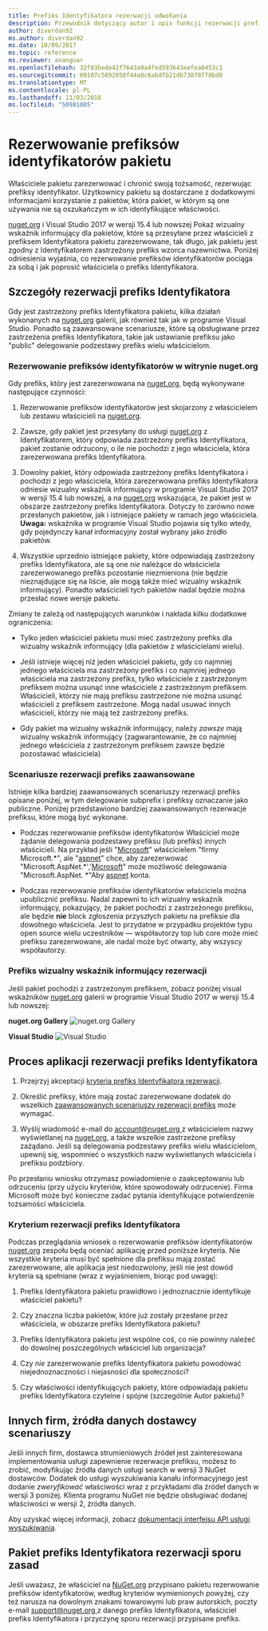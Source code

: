 ```yaml
---
title: Prefiks Identyfikatora rezerwacji odwołania
description: Przewodnik dotyczący autor i opis funkcji rezerwacji prefiks Identyfikatora pakietu.
author: diverdan92
ms.author: diverdan92
ms.date: 10/09/2017
ms.topic: reference
ms.reviewer: ananguar
ms.openlocfilehash: 32f83bede42f7643a9a4fed593643eefea0453c1
ms.sourcegitcommit: 09107c5092050f44a0c6abdfb21db73878f78bd0
ms.translationtype: MT
ms.contentlocale: pl-PL
ms.lasthandoff: 11/03/2018
ms.locfileid: "50981005"
---
```

# <a name="package-id-prefix-reservation"></a>Rezerwowanie prefiksów identyfikatorów pakietu

Właściciele pakietu zarezerwować i chronić swoją tożsamość, rezerwując prefiksy identyfikator. Użytkownicy pakietu są dostarczane z dodatkowymi informacjami korzystanie z pakietów, która pakiet, w którym są one używania nie są oszukańczym w ich identyfikujące właściwości. 

[nuget.org](https://www.nuget.org/) i Visual Studio 2017 w wersji 15.4 lub nowszej Pokaż wizualny wskaźnik informujący dla pakietów, które są przesyłane przez właścicieli z prefiksem Identyfikatora pakietu zarezerwowane, tak długo, jak pakietu jest zgodny z Identyfikatorem zastrzeżony prefiks wzorca nazewnictwa. Poniżej odniesienia wyjaśnia, co rezerwowanie prefiksów identyfikatorów pociąga za sobą i jak poprosić właściciela o prefiks Identyfikatora.

## <a name="id-prefix-reservation-details"></a>Szczegóły rezerwacji prefiks Identyfikatora

Gdy jest zastrzeżony prefiks Identyfikatora pakietu, kilka działań wykonanych na [nuget.org](https://www.nuget.org/) galerii, jak również tak jak w programie Visual Studio. Ponadto są zaawansowane scenariusze, które są obsługiwane przez zastrzeżenia prefiks Identyfikatora, takie jak ustawianie prefiksu jako "public" delegowanie podzestawy prefiks wielu właścicielom.

### <a name="id-prefix-reservation-on-nugetorg"></a>Rezerwowanie prefiksów identyfikatorów w witrynie nuget.org

Gdy prefiks, który jest zarezerwowana na [nuget.org](https://www.nuget.org/), będą wykonywane następujące czynności:

1. Rezerwowanie prefiksów identyfikatorów jest skojarzony z właścicielem lub zestawu właścicieli na [nuget.org](https://www.nuget.org/).

1. Zawsze, gdy pakiet jest przesyłany do usługi [nuget.org](https://www.nuget.org/) z Identyfikatorem, który odpowiada zastrzeżony prefiks Identyfikatora, pakiet zostanie odrzucony, o ile nie pochodzi z jego właściciela, która zarezerwowana prefiks Identyfikatora.

1. Dowolny pakiet, który odpowiada zastrzeżony prefiks Identyfikatora i pochodzi z jego właściciela, która zarezerwowana prefiks Identyfikatora odniesie wizualny wskaźnik informujący w programie Visual Studio 2017 w wersji 15.4 lub nowszej, a na [nuget.org](https://www.nuget.org/) wskazująca, że pakiet jest w obszarze zastrzeżony prefiks Identyfikatora. Dotyczy to zarówno nowe przesłanych pakietów, jak i istniejące pakiety w ramach jego właściciela. **Uwaga:** wskaźnika w programie Visual Studio pojawia się tylko wtedy, gdy pojedynczy kanał informacyjny został wybrany jako źródło pakietów.

1. Wszystkie uprzednio istniejące pakiety, które odpowiadają zastrzeżony prefiks Identyfikatora, ale są one *nie* należące do właściciela zarezerwowanego prefiks pozostanie niezmieniona (nie będzie nieznajdujące się na liście, ale mogą także mieć wizualny wskaźnik informujący). Ponadto właścicieli tych pakietów nadal będzie można przesłać nowe wersje pakietu.

Zmiany te zależą od następujących warunków i nakłada kilku dodatkowe ograniczenia:

- Tylko jeden właściciel pakietu musi mieć zastrzeżony prefiks dla wizualny wskaźnik informujący (dla pakietów z właścicielami wielu).

- Jeśli istnieje więcej niż jeden właściciel pakietu, gdy co najmniej jednego właściciela ma zastrzeżony prefiks i co najmniej jednego właściciela ma zastrzeżony prefiks, tylko właściciele z zastrzeżonym prefiksem można usunąć inne właściciele z zastrzeżonym prefiksem. Właścicieli, którzy nie mają prefiksu zastrzeżone nie można usunąć właścicieli z prefiksem zastrzeżone. Mogą nadal usuwać innych właścicieli, którzy nie mają też zastrzeżony prefiks.

- Gdy pakiet ma wizualny wskaźnik informujący, należy *zawsze* mają wizualny wskaźnik informujący (zagwarantowanie, że co najmniej jednego właściciela z zastrzeżonym prefiksem zawsze będzie pozostawać właściciela)

### <a name="advanced-prefix-reservation-scenarios"></a>Scenariusze rezerwacji prefiks zaawansowane

Istnieje kilka bardziej zaawansowanych scenariuszy rezerwacji prefiks opisane poniżej, w tym delegowanie subprefix i prefiksy oznaczanie jako publiczne. Poniżej przedstawiono bardziej zaawansowanych rezerwacje prefiksu, które mogą być wykonane. 

- Podczas rezerwowanie prefiksów identyfikatorów Właściciel może żądanie delegowania podzestawy prefiksu (lub prefiks) innych właścicieli. Na przykład jeśli "[Microsoft](https://www.nuget.org/profiles/microsoft)" właścicielem "firmy Microsoft.\*", ale "[aspnet](https://www.nuget.org/profiles/aspnet)" chce, aby zarezerwować "Microsoft.AspNet.\*','[Microsoft](https://www.nuget.org/profiles/microsoft)" może możliwość delegowania "Microsoft.AspNet. \*"Aby [aspnet](https://www.nuget.org/profiles/aspnet) konta.

- Podczas rezerwowanie prefiksów identyfikatorów właściciela można upublicznić prefiksu. Nadal zapewni to ich wizualny wskaźnik informujący, pokazujący, że pakiet pochodzi z zastrzeżonego prefiksu, ale będzie **nie** block zgłoszenia przyszłych pakietu na prefiksie dla dowolnego właściciela. Jest to przydatne w przypadku projektów typu open source wielu uczestników — współautorzy top lub core może mieć prefiksu zarezerwowane, ale nadal może być otwarty, aby wszyscy współautorzy. 

### <a name="prefix-reservation-visual-indicator"></a>Prefiks wizualny wskaźnik informujący rezerwacji

Jeśli pakiet pochodzi z zastrzeżonym prefiksem, zobacz poniżej visual wskaźników [nuget.org](https://www.nuget.org/) galerii w programie Visual Studio 2017 w wersji 15.4 lub nowszej:

**nuget.org Gallery**
![nuget.org Gallery](media/nuget-gallery-reserved-prefix.png)

**Visual Studio**
![Visual Studio](media/visual-studio-reserved-prefix.png)

## <a name="id-prefix-reservation-application-process"></a>Proces aplikacji rezerwacji prefiks Identyfikatora

1. Przejrzyj akceptacji [kryteria prefiks Identyfikatora rezerwacji](#id-prefix-reservation-criteria).

2. Określić prefiksy, które mają zostać zarezerwowane dodatek do wszelkich [zaawansowanych scenariuszy rezerwacji prefiks](#advanced-prefix-reservation-scenarios) może wymagać.

3. Wyślij wiadomość e-mail do [ account@nuget.org ](mailto:account@nuget.org) z właścicielem nazwy wyświetlanej na [nuget.org](https://www.nuget.org/), a także wszelkie zastrzeżone prefiksy zażądano. Jeśli są delegowania podzestawy prefiks wielu właścicielom, upewnij się, wspomnieć o wszystkich nazw wyświetlanych właściciela i prefiksu podzbiory.

Po przesłaniu wniosku otrzymasz powiadomienie o zaakceptowaniu lub odrzuceniu (przy użyciu kryteriów, które spowodowały odrzucenie). Firma Microsoft może być konieczne zadać pytania identyfikujące potwierdzenie tożsamości właściciela.

### <a name="id-prefix-reservation-criteria"></a>Kryterium rezerwacji prefiks Identyfikatora

Podczas przeglądania wniosek o rezerwowanie prefiksów identyfikatorów [nuget.org](https://www.nuget.org/) zespołu będą oceniać aplikację przed poniższe kryteria. Nie wszystkie kryteria musi być spełnione dla prefiksu mają zostać zarezerwowane, ale aplikacja jest niedozwolony, jeśli nie jest dowód kryteria są spełniane (wraz z wyjaśnieniem, biorąc pod uwagę):

1. Prefiks Identyfikatora pakietu prawidłowo i jednoznacznie identyfikuje właściciel pakietu?

1. Czy znaczna liczba pakietów, które już zostały przesłane przez właściciela, w obszarze prefiks Identyfikatora pakietu?

1. Prefiks Identyfikatora pakietu jest wspólne coś, co nie powinny należeć do dowolnej poszczególnych właściciel lub organizacja?

1. Czy *nie* zarezerwowanie prefiks Identyfikatora pakietu powodować niejednoznaczności i niejasności dla społeczności?

1. Czy właściwości identyfikujących pakiety, które odpowiadają pakietu prefiks Identyfikatora czytelne i spójne (szczególnie Autor pakietu)?

## <a name="third-party-feed-provider-scenarios"></a>Innych firm, źródła danych dostawcy scenariuszy

Jeśli innych firm, dostawca strumieniowych źródeł jest zainteresowana implementowania usługi zapewnienie rezerwacje prefiksu, możesz to zrobić, modyfikując źródła danych usługi search w wersji 3 NuGet dostawców. Dodatek do usługi wyszukiwania kanału informacyjnego jest dodanie *zweryfikować* właściwości wraz z przykładami dla źródeł danych w wersji 3 poniżej. Klienta programu NuGet nie będzie obsługiwać dodanej właściwości w wersji 2, źródła danych.

Aby uzyskać więcej informacji, zobacz [dokumentacji interfejsu API usługi wyszukiwania](../api/search-query-service-resource.md).

## <a name="package-id-prefix-reservation-dispute-policy"></a>Pakiet prefiks Identyfikatora rezerwacji sporu zasad
Jeśli uważasz, że właściciel na [NuGet.org](https://www.nuget.org) przypisano pakietu rezerwowanie prefiksów identyfikatorów, według kryteriów wymienionych powyżej, czy też narusza na dowolnym znakami towarowymi lub praw autorskich, poczty e-mail [ support@nuget.org ](mailto:support@nuget.org)z danego prefiks Identyfikatora, właściciel prefiks Identyfikatora i przyczynę sporu rezerwacji przypisane prefiks.

